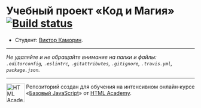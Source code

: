 # Учебный проект «Код и Магия» [![Build status][travis-image]][travis-url]

* Студент: [Виктор Каморин](https://up.htmlacademy.ru/javascript/11/user/204269).

---

_Не удаляйте и не обращайте внимание на папки и файлы:_<br>
_`.editorconfig`, `.eslintrc`, `.gitattributes`, `.gitignore`, `.travis.yml`, `package.json`._

---

<a href="https://htmlacademy.ru/intensive/javascript"><img align="left" width="50" height="50" title="HTML Academy" src="https://up.htmlacademy.ru/static/img/intensive/javascript/logo-for-github.svg"></a>

Репозиторий создан для обучения на интенсивном онлайн‑курсе «[Базовый JavaScript](https://htmlacademy.ru/intensive/javascript)» от [HTML Academy](https://htmlacademy.ru).

[travis-image]: https://travis-ci.org/htmlacademy-javascript/204269-code-and-magick.svg?branch=master
[travis-url]: https://travis-ci.org/htmlacademy-javascript/204269-code-and-magick
